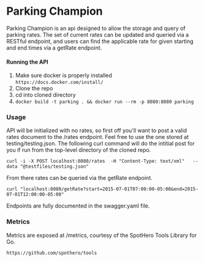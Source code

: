 # Parking Champion

Parking Champion is an api designed to allow the storage and query of parking rates. The set of current rates can be updated and queried via a RESTful endpoint, and users can find the applicable rate for given starting and end times via a getRate endpoint.

#### Running the API

1. Make sure docker is properly installed `https://docs.docker.com/install/`
2. Clone the repo
3. cd into cloned directory
4. `docker build -t parking . && docker run --rm -p 8080:8080 parking`

### Usage

API will be initialized with no rates, so first off you'll want to post a valid rates document to the /rates endpoint. Feel free to use the one stored at testing/testing.json. The following curl command will do the intitial post for you if run from the top-level directory of the cloned repo.

`curl -i -X POST localhost:8080/rates  -H "Content-Type: text/xml"   --data "@testfiles/testing.json"`

From there rates can be queried via the getRate endpoint.

`curl "localhost:8080/getRate?start=2015-07-01T07:00:00-05:00&end=2015-07-01T12:00:00-05:00"`

Endpoints are fully documented in the swagger.yaml file.

### Metrics

Metrics are exposed at /metrics, courtesy of the SpotHero Tools Library for Go.

`https://github.com/spothero/tools`
